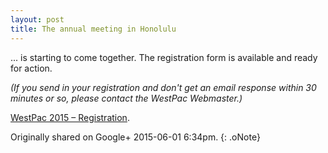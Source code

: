 ```yaml
---
layout: post
title: The annual meeting in Honolulu
---
```


... is starting to come together. The registration form is available and ready for action.

_(If you send in your registration and don't get an email response within 30 minutes or so, please contact the WestPac Webmaster.)_

[WestPac 2015 – Registration](http://chapters.aallnet.org/westpac/2015honolulu/registration.asp).

Originally shared on Google+ 2015-06-01 6:34pm.
{: .oNote}
